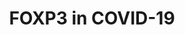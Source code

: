 ---
annotations:
- id: PW:0000013
  parent: disease pathway
  type: Pathway Ontology
  value: disease pathway
- id: DOID:0080600
  parent: disease by infectious agent
  type: Disease Ontology
  value: COVID-19
- id: CL:0000084
  parent: native cell
  type: Cell Type Ontology
  value: T cell
authors:
- Iljadw
- MaintBot
- Fehrhart
- Eweitz
citedin:
- link: PMC9138293
communities:
- COVID19
description: FOXP3 in Covid-19
last-edited: 2021-06-02
ndex: cb9f20b8-8b75-11eb-9e72-0ac135e8bacf
organisms:
- Homo sapiens
redirect_from:
- /index.php/Pathway:WP5063
- /instance/WP5063
- /instance/WP5063_rr118833
revision: r118833
schema-jsonld:
- '@context': https://schema.org/
  '@id': https://wikipathways.github.io/pathways/WP5063.html
  '@type': Dataset
  creator:
    '@type': Organization
    name: WikiPathways
  description: FOXP3 in Covid-19
  keywords:
  - CD28
  - CD80
  - CD86
  - FOXP3
  - IL2
  - IL2RA
  - IL2RB
  - IL2RG
  - IL6
  - IL6R
  - IL6ST
  - IL7R
  - MHC-II beta
  - STAT3
  - STAT5A
  - STAT5B
  license: CC0
  name: FOXP3 in COVID-19
seo: CreativeWork
title: FOXP3 in COVID-19
wpid: WP5063
---